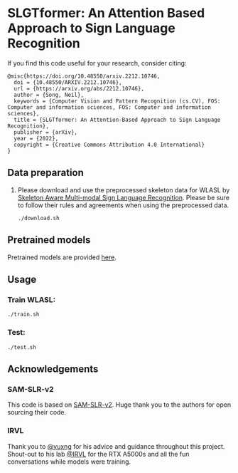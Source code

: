 # SLGTformer: An Attention Based Approach to Sign Language Recognition

If you find this code useful for your research, consider citing:

```
@misc{https://doi.org/10.48550/arxiv.2212.10746,
  doi = {10.48550/ARXIV.2212.10746},
  url = {https://arxiv.org/abs/2212.10746},
  author = {Song, Neil},
  keywords = {Computer Vision and Pattern Recognition (cs.CV), FOS: Computer and information sciences, FOS: Computer and information sciences},
  title = {SLGTformer: An Attention-Based Approach to Sign Language Recognition},
  publisher = {arXiv},
  year = {2022},
  copyright = {Creative Commons Attribution 4.0 International}
}
```

## Data preparation

1. Please download and use the preprocessed skeleton data for WLASL by [Skeleton Aware Multi-modal Sign Language Recognition](https://arxiv.org/abs/2103.08833). Please be sure to follow their rules and agreements when using the preprocessed data.
    ```
    ./download.sh
    ```
    
## Pretrained models
Pretrained models are provided [here](https://utdallas.box.com/s/kbmzpjnvh3h1x6rc8gyg507b8vfjh721).

## Usage
### Train WLASL:
```
./train.sh
```

### Test:
```
./test.sh
```

## Acknowledgements

### SAM-SLR-v2
This code is based on [SAM-SLR-v2](https://github.com/jackyjsy/SAM-SLR-v2). Huge thank you to the authors for open sourcing their code.

### IRVL
Thank you to [@yuxng](https://github.com/yuxng) for his advice and guidance throughout this project. Shout-out to his lab [@IRVL](https://github.com/IRVLUTD) for the RTX A5000s and all the fun conversations while models were training.

